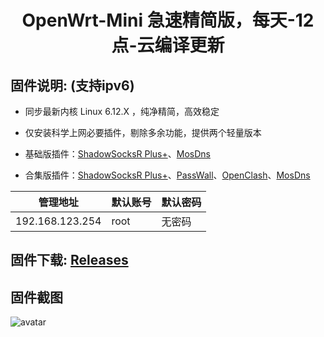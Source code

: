 <div align="center">
<h1>OpenWrt-Mini  急速精简版，每天-12点-云编译更新</h1>
</div>

## 固件说明: (支持ipv6)

 - 同步最新内核 Linux 6.12.X  ，纯净精简，高效稳定

 - 仅安装科学上网必要插件，剔除多余功能，提供两个轻量版本

 - 基础版插件：[ShadowSocksR Plus+](https://github.com/fw876/helloworld.git)、[MosDns](https://github.com/IrineSistiana/mosdns.git)

 - 合集版插件：[ShadowSocksR Plus+](https://github.com/fw876/helloworld.git)、[PassWall](https://github.com/xiaorouji/openwrt-passwall.git)、[OpenClash](https://github.com/vernesong/OpenClash.git)、[MosDns](https://github.com/IrineSistiana/mosdns.git)

| 管理地址  | 默认账号 | 默认密码 |
| ---- | ---- | ---- |
| 192.168.123.254 | root | 无密码 |

## 固件下载:   [Releases](https://github.com/leselvasier/OpenWrt-Mini/releases) 

## 固件截图

![avatar](https://github.com/WukongMaster/demo/blob/main/jpg/OpenWrt-Mini.png)
